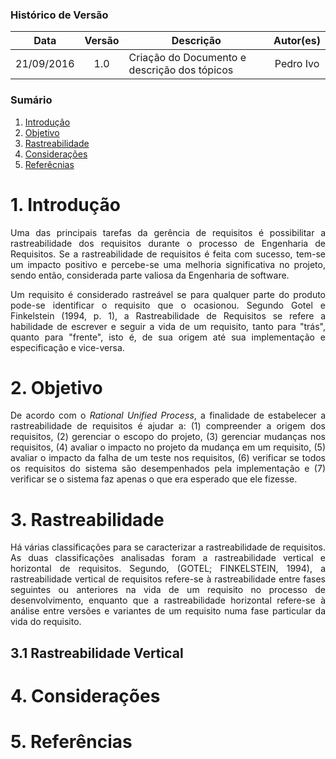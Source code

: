 ### Histórico de Versão

| Data | Versão | Descrição | Autor(es) |
| :---: | :---: | --- | :---: |
| 21/09/2016 | 1.0 | Criação do Documento e descrição dos tópicos | Pedro Ivo |

### Sumário

1. [Introdução]()
2. [Objetivo]()
3. [Rastreabilidade]()
4. [Considerações]()
5. [Referêcnias]()


# 1. Introdução

<p align="justify"></p>

<p align="justify">Uma das principais tarefas da gerência de requisitos é possibilitar a rastreabilidade dos requisitos durante o processo de Engenharia de Requisitos. Se a rastreabilidade de requisitos é feita com sucesso, tem-se um impacto positivo e percebe-se uma melhoria significativa no projeto, sendo então, considerada parte valiosa da Engenharia de software.</p>

<p align="justify">Um requisito é considerado rastreável se para qualquer parte do produto pode-se identificar o requisito que o ocasionou. Segundo Gotel e Finkelstein (1994, p. 1), a Rastreabilidade de Requisitos se refere a habilidade de escrever e seguir a vida de um requisito, tanto para "trás", quanto para "frente", isto é, de sua origem até sua implementação e especificação e vice-versa.</p>

# 2. Objetivo

<p align="justify">De acordo com o <i>Rational Unified Process</i>, a finalidade de estabelecer a rastreabilidade de requisitos é ajudar a: (1) compreender a origem dos requisitos, (2) gerenciar o escopo do projeto, (3) gerenciar mudanças nos requisitos, (4) avaliar o impacto no projeto da mudança em um requisito, (5) avaliar o impacto da falha de um teste nos requisitos, (6) verificar se todos os requisitos do sistema são desempenhados pela implementação e (7) verificar se o sistema faz apenas o que era esperado que ele fizesse.</p>

# 3. Rastreabilidade

<p align="justify">Há várias classificações para se caracterizar a rastreabilidade de requisitos. As duas classificações analisadas  foram a rastreabilidade vertical e horizontal de requisitos. Segundo, (GOTEL; FINKELSTEIN, 1994), a  rastreabilidade vertical de requisitos refere-se à rastreabilidade entre fases seguintes ou anteriores na vida de um requisito no processo de desenvolvimento, enquanto que a rastreabilidade horizontal refere-se à análise entre versões e variantes de um requisito numa fase particular da vida do requisito.</p>

## 3.1 Rastreabilidade Vertical



# 4. Considerações



# 5. Referências


